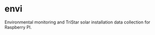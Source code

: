 envi
====

Environmental monitoring and TriStar solar installation data collection for Raspberry PI.
